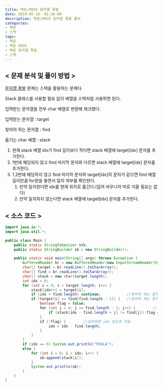 ```yaml
---
title: 백준/9935 문자열 폭발
date: 2019-05-16- 01:36:00
description: 백준/9935 문자열 폭발 풀이
categories:
- 백준
- 스택
tags: 
- 백준
- 백준 9935
- 백준 문자열 폭발
- 스텍
---
```

## < 문제 분석 및 풀이 방법 >

[문자열 폭발](https://www.acmicpc.net/problem/9935) 문제는 스택을 활용하는 문제다.

Stack 클래스를 사용할 필요 없이 배열을 스택처럼 사용하면 된다.

입력받는 문자열을 전부 char 배열로 변환해 체크했다.

입력받는 문자열 : target

찾아야 하는 문자열 : find

옮기는 char 배열 : stack

1. 현재 stack 배열 idx가 find 길이보다 작다면 stack 배열에 target[idx] 문자를 추가한다.
2. 1번에 해당되지 않고 find 마지막 문자와 다르면 stack 배열에 target[idx] 문자를 추가한다.
3. 1,2번에 해당하지 않고 find 마지막 문자와 target[idx]의 문자가 같으면 find 배열 길이만큼 for문을 돌면서 일치 여부를 확인한다.
    1. 만약 일치한다면 idx를 현재 위치로 옮긴다.(덮어 씌우니까 따로 지울 필요는 없다)
    2. 만약 일치하지 않는다면 stack 배열에 target[idx] 문자를 추가한다.


## < 소스 코드 >

~~~java
import java.io.*;
import java.util.*;

public class Main {
    public static StringTokenizer stk;
    public static StringBuilder sb = new StringBuilder();

    public static void main(String[] args) throws Exception {
        BufferedReader br = new BufferedReader(new InputStreamReader(System.in));
        char[] target = br.readLine().toCharArray();
        char[] find = br.readLine().toCharArray();
        char[] stack = new char[target.length];
        int idx = 0;
        for (int i = 0; i < target.length; i++) {
            stack[idx++] = target[i];
            if (idx < find.length) continue;            //찾아야 하는 문자열 길이보다 작으면 계속 옮긴다
            if (target[i] == find[find.length - 1]) {   //찾아야 하는 문자열 끝과 옮긴 문자가 같다면
                boolean flag = false;
                for (int j = 0; j <= find.length - 1; j++) {        //일치여부 확인
                    if (stack[idx - find.length + j] != find[j]) flag = true;
                }
                if (!flag) {        //일치하면 idx 앞으로 이동
                    idx = idx - find.length;
                }
            }
        }
        if (idx == 0) System.out.println("FRULA");
        else {
            for (int i = 0; i < idx; i++) {
                sb.append(stack[i]);
            }
            System.out.println(sb);
        }
    }
}
~~~